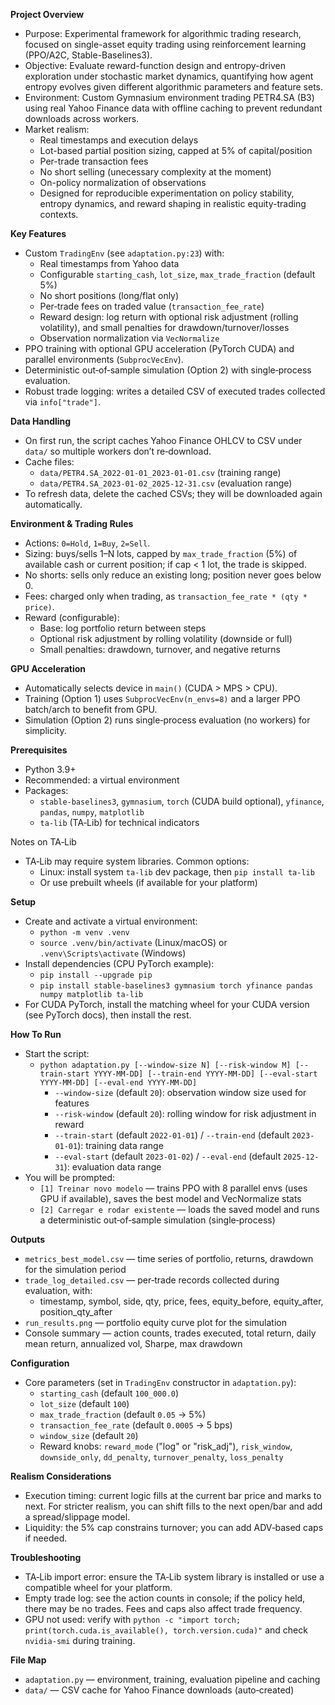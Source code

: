 **Project Overview**
- Purpose: Experimental framework for algorithmic trading research, focused on single-asset equity trading using reinforcement learning (PPO/A2C, Stable-Baselines3).
- Objective: Evaluate reward-function design and entropy-driven exploration under stochastic market dynamics, quantifying how agent entropy evolves given different algorithmic parameters and feature sets.
- Environment: Custom Gymnasium environment trading PETR4.SA (B3) using real Yahoo Finance data with offline caching to prevent redundant downloads across workers.
- Market realism:
  - Real timestamps and execution delays
  - Lot-based partial position sizing, capped at 5% of capital/position
  - Per-trade transaction fees
  - No short selling (unecessary complexity at the moment)
  - On-policy normalization of observations
  - Designed for reproducible experimentation on policy stability, entropy dynamics, and reward shaping in realistic equity-trading contexts.

**Key Features**
- Custom `TradingEnv` (see `adaptation.py:23`) with:
  - Real timestamps from Yahoo data
  - Configurable `starting_cash`, `lot_size`, `max_trade_fraction` (default 5%)
  - No short positions (long/flat only)
  - Per‑trade fees on traded value (`transaction_fee_rate`)
  - Reward design: log return with optional risk adjustment (rolling volatility), and small penalties for drawdown/turnover/losses
  - Observation normalization via `VecNormalize`
- PPO training with optional GPU acceleration (PyTorch CUDA) and parallel environments (`SubprocVecEnv`).
- Deterministic out‑of‑sample simulation (Option 2) with single‑process evaluation.
- Robust trade logging: writes a detailed CSV of executed trades collected via `info["trade"]`.

**Data Handling**
- On first run, the script caches Yahoo Finance OHLCV to CSV under `data/` so multiple workers don’t re‑download.
- Cache files:
  - `data/PETR4.SA_2022-01-01_2023-01-01.csv` (training range)
  - `data/PETR4.SA_2023-01-02_2025-12-31.csv` (evaluation range)
- To refresh data, delete the cached CSVs; they will be downloaded again automatically.

**Environment & Trading Rules**
- Actions: `0=Hold`, `1=Buy`, `2=Sell`.
- Sizing: buys/sells 1–N lots, capped by `max_trade_fraction` (5%) of available cash or current position; if cap < 1 lot, the trade is skipped.
- No shorts: sells only reduce an existing long; position never goes below 0.
- Fees: charged only when trading, as `transaction_fee_rate * (qty * price)`.
- Reward (configurable):
  - Base: log portfolio return between steps
  - Optional risk adjustment by rolling volatility (downside or full)
  - Small penalties: drawdown, turnover, and negative returns

**GPU Acceleration**
- Automatically selects device in `main()` (CUDA > MPS > CPU).
- Training (Option 1) uses `SubprocVecEnv(n_envs=8)` and a larger PPO batch/arch to benefit from GPU.
- Simulation (Option 2) runs single‑process evaluation (no workers) for simplicity.

**Prerequisites**
- Python 3.9+
- Recommended: a virtual environment
- Packages:
  - `stable-baselines3`, `gymnasium`, `torch` (CUDA build optional), `yfinance`, `pandas`, `numpy`, `matplotlib`
  - `ta-lib` (TA‑Lib) for technical indicators

Notes on TA‑Lib
- TA‑Lib may require system libraries. Common options:
  - Linux: install system `ta-lib` dev package, then `pip install ta-lib`
  - Or use prebuilt wheels (if available for your platform)

**Setup**
- Create and activate a virtual environment:
  - `python -m venv .venv`
  - `source .venv/bin/activate` (Linux/macOS) or `.venv\Scripts\activate` (Windows)
- Install dependencies (CPU PyTorch example):
  - `pip install --upgrade pip`
  - `pip install stable-baselines3 gymnasium torch yfinance pandas numpy matplotlib ta-lib`
- For CUDA PyTorch, install the matching wheel for your CUDA version (see PyTorch docs), then install the rest.

**How To Run**
- Start the script:
  - `python adaptation.py [--window-size N] [--risk-window M] [--train-start YYYY-MM-DD] [--train-end YYYY-MM-DD] [--eval-start YYYY-MM-DD] [--eval-end YYYY-MM-DD]`
    - `--window-size` (default `20`): observation window size used for features
    - `--risk-window` (default `20`): rolling window for risk adjustment in reward
    - `--train-start` (default `2022-01-01`) / `--train-end` (default `2023-01-01`): training data range
    - `--eval-start` (default `2023-01-02`) / `--eval-end` (default `2025-12-31`): evaluation data range
- You will be prompted:
  - `[1] Treinar novo modelo` — trains PPO with 8 parallel envs (uses GPU if available), saves the best model and VecNormalize stats
  - `[2] Carregar e rodar existente` — loads the saved model and runs a deterministic out‑of‑sample simulation (single‑process)

**Outputs**
- `metrics_best_model.csv` — time series of portfolio, returns, drawdown for the simulation period
- `trade_log_detailed.csv` — per‑trade records collected during evaluation, with:
  - timestamp, symbol, side, qty, price, fees, equity_before, equity_after, position_qty_after
- `run_results.png` — portfolio equity curve plot for the simulation
- Console summary — action counts, trades executed, total return, daily mean return, annualized vol, Sharpe, max drawdown

**Configuration**
- Core parameters (set in `TradingEnv` constructor in `adaptation.py`):
  - `starting_cash` (default `100_000.0`)
  - `lot_size` (default `100`)
  - `max_trade_fraction` (default `0.05` → 5%)
  - `transaction_fee_rate` (default `0.0005` → 5 bps)
  - `window_size` (default `20`)
  - Reward knobs: `reward_mode` ("log" or "risk_adj"), `risk_window`, `downside_only`, `dd_penalty`, `turnover_penalty`, `loss_penalty`

**Realism Considerations**
- Execution timing: current logic fills at the current bar price and marks to next. For stricter realism, you can shift fills to the next open/bar and add a spread/slippage model.
- Liquidity: the 5% cap constrains turnover; you can add ADV‑based caps if needed.

**Troubleshooting**
- TA‑Lib import error: ensure the TA‑Lib system library is installed or use a compatible wheel for your platform.
- Empty trade log: see the action counts in console; if the policy held, there may be no trades. Fees and caps also affect trade frequency.
- GPU not used: verify with `python -c "import torch; print(torch.cuda.is_available(), torch.version.cuda)"` and check `nvidia-smi` during training.

**File Map**
- `adaptation.py` — environment, training, evaluation pipeline and caching
- `data/` — CSV cache for Yahoo Finance downloads (auto‑created)
